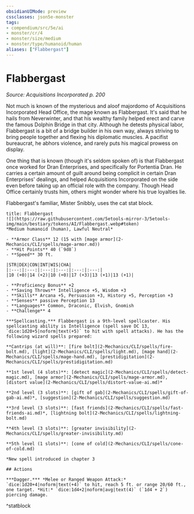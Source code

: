 ```yaml
---
obsidianUIMode: preview
cssclasses: json5e-monster
tags:
- compendium/src/5e/ai
- monster/cr/4
- monster/size/medium
- monster/type/humanoid/human
aliases: ["Flabbergast"]
---
```

# Flabbergast
*Source: Acquisitions Incorporated p. 200*  

Not much is known of the mysterious and aloof majordomo of Acquisitions Incorporated Head Office, the mage known as Flabbergast. It's said that he hails from Neverwinter, and that his wealthy family helped erect and carve the famous Dolphin Bridge in that city. Although he detests physical labor, Flabbergast is a bit of a bridge builder in his own way, always striving to bring people together and flexing his diplomatic muscles. A pacifist bureaucrat, he abhors violence, and rarely puts his magical prowess on display.

One thing that is known (though it's seldom spoken of) is that Flabbergast once worked for Dran Enterprises, and specifically for Portentia Dran. He carries a certain amount of guilt around being complicit in certain Dran Enterprises' dealings, and helped Acquisitions Incorporated on the side even before taking up an official role with the company. Though Head Office certainly trusts him, others might wonder where his true loyalties lie.

Flabbergast's familiar, Mister Snibbly, uses the cat stat block.

```ad-statblock
title: Flabbergast
![](https://raw.githubusercontent.com/5etools-mirror-3/5etools-img/main/bestiary/tokens/AI/Flabbergast.webp#token)
*Medium humanoid (human), Lawful Neutral*

- **Armor Class** 12 (15 with [mage armor](2-Mechanics/CLI/spells/mage-armor.md))
- **Hit Points** 40 (`9d8`)
- **Speed** 30 ft.

|STR|DEX|CON|INT|WIS|CHA|
|:---:|:---:|:---:|:---:|:---:|:---:|
|10 (+0)|14 (+2)|10 (+0)|17 (+3)|13 (+1)|13 (+1)|

- **Proficiency Bonus** +2
- **Saving Throws** Intelligence +5, Wisdom +3
- **Skills** Arcana +5, Persuasion +3, History +5, Perception +3
- **Senses** passive Perception 13
- **Languages** Common, Draconic, Elvish, Gnomish
- **Challenge** 4

***Spellcasting.*** Flabbergast is a 9th-level spellcaster. His spellcasting ability is Intelligence (spell save DC 13, `dice:1d20+5|noform|text(+5)` to hit with spell attacks). He has the following wizard spells prepared:

**Cantrips (at will)**: [fire bolt](2-Mechanics/CLI/spells/fire-bolt.md), [light](2-Mechanics/CLI/spells/light.md), [mage hand](2-Mechanics/CLI/spells/mage-hand.md), [prestidigitation](2-Mechanics/CLI/spells/prestidigitation.md)

**1st level (4 slots)**: [detect magic](2-Mechanics/CLI/spells/detect-magic.md), [mage armor](2-Mechanics/CLI/spells/mage-armor.md), [distort value](2-Mechanics/CLI/spells/distort-value-ai.md)*

**2nd level (3 slots)**: [gift of gab](2-Mechanics/CLI/spells/gift-of-gab-ai.md)*, [suggestion](2-Mechanics/CLI/spells/suggestion.md)

**3rd level (3 slots)**: [fast friends](2-Mechanics/CLI/spells/fast-friends-ai.md)*, [lightning bolt](2-Mechanics/CLI/spells/lightning-bolt.md)

**4th level (3 slots)**: [greater invisibility](2-Mechanics/CLI/spells/greater-invisibility.md)

**5th level (1 slots)**: [cone of cold](2-Mechanics/CLI/spells/cone-of-cold.md)

*New spell introduced in chapter 3

## Actions

***Dagger.*** *Melee or Ranged Weapon Attack:* `dice:1d20+4|noform|text(+4)` to hit, reach 5 ft. or range 20/60 ft., one target. *Hit:* `dice:1d4+2|noform|avg|text(4)` (`1d4 + 2`) piercing damage.
```
^statblock